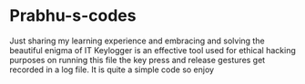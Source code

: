 # Prabhu-s-codes
Just sharing my learning experience and embracing and solving the beautiful enigma of IT 
Keylogger is an effective tool used for ethical hacking purposes on running this file the key press and release gestures get recorded in a log file. It is quite a simple code so enjoy
